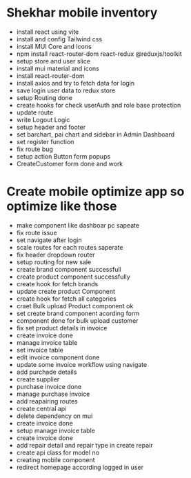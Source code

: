 # Shekhar mobile inventory

- install react using vite
- install and config Tailwind css
- install MUI Core and Icons
- npm install react-router-dom react-redux @reduxjs/toolkit
- setup store and user slice
- install mui material and icons
- install react-router-dom
- install axios and try to fetch data for login
- save login user data to redux store
- setup Routing done
- create hooks for check userAuth and role base protection
- update route
- write Logout Logic
- setup header and footer
- set barchart, pai chart and sidebar in Admin Dashboard
- set register function
- fix route bug
- setup action Button form popups
- CreateCustomer form done and work

# Create mobile optimize app so optimize like those
-   make component like dashboar pc sapeate
-   fix route issue
-   set navigate after login 
-   scale routes for each routes saperate
-   fix header dropdown router
-   setup routing for new sale
-   create brand component successfull
-   create product component successfully
-   create hook for fetch brands
-   update create product Component
-   create hook for fetch all categories
-   craet Bulk upload Product component ok
-   set create brand component acording form
-   component done for bulk upload customer
-   fix set product details in invoice 
-   create invoice done
-   manage invoice table
-   set invoice table
-   edit invoice component done
-   update some invoice workflow using navigate
-   add purchade details
-   create supplier
-   purchase invoice done
-   manage purchase invoice
-   add reapairing routes
-   create central api
-   delete dependency on mui
-   create invoice done
-   setup manage invoice table
-   create invoice done
-   add repair detail and repair type in create repair
-   create api class for model no
-   creating mobile component
-   redirect homepage according logged in user